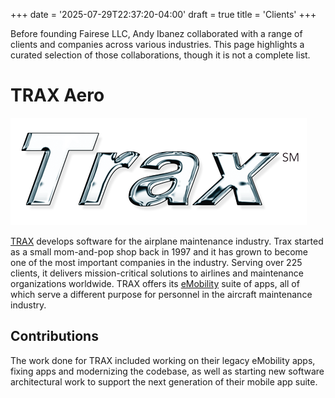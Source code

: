 +++
date = '2025-07-29T22:37:20-04:00'
draft = true
title = 'Clients'
+++

Before founding Fairese LLC, Andy Ibanez collaborated with a range of clients and companies across various industries. This page highlights a curated selection of those collaborations, though it is not a complete list.

# TRAX Aero

![TRAX Logo](/images/pages/trax-logo.png)

[TRAX](https://www.trax.aero) develops software for the airplane maintenance industry. Trax started as a small mom-and-pop shop back in 1997 and it has grown to become one of the most important companies in the industry. Serving over 225 clients, it delivers mission-critical solutions to airlines and maintenance organizations worldwide. TRAX offers its [eMobility](https://www.trax.aero/products/emobility/) suite of apps, all of which serve a different purpose for personnel in the aircraft maintenance industry.

## Contributions 

The work done for TRAX included working on their legacy eMobility apps, fixing apps and modernizing the codebase, as well as starting new software architectural work to support the next generation of their mobile app suite.